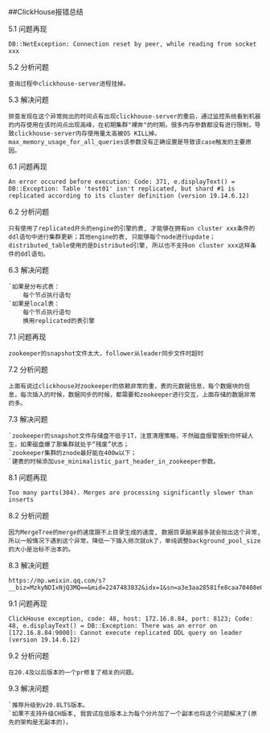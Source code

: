 ##ClickHouse报错总结

5.1 问题再现

    DB::NetException: Connection reset by peer, while reading from socket xxx

5.2 分析问题

    查询过程中clickhouse-server进程挂掉。
    
5.3 解决问题

    排查发现在这个异常抛出的时间点有出现clickhouse-server的重启，通过监控系统看到机器的内存使用在该时间点出现高峰，在初期集群"裸奔"的时期，很多内存参数都没有进行限制，导致clickhouse-server内存使用量太高被OS KILL掉。max_memory_usage_for_all_queries该参数没有正确设置是导致该case触发的主要原因。
    
6.1 问题再现

    An error occured before execution: Code: 371, e.displayText() = DB::Exception: Table 'test01' isn't replicated, but shard #1 is replicated according to its cluster definition (version 19.14.6.12)

6.2 分析问题

    只有使用了replicated开头的engine的引擎的表, 才能够在拥有on cluster xxx条件的ddl语句中进行集群更新；其他engine的表, 只能够每个node进行update；distributed_table使用的是Distributed引擎, 所以也不支持on cluster xxx这样条件的ddl语句。
    
6.3 解决问题

    `如果是分布式表：
        每个节点执行语句
    `如果是local表：
        每个节点执行语句
        换用replicated的表引擎
        
7.1 问题再现
    
    zookeeper的snapshot文件太大，follower从leader同步文件时超时
    
7.2 分析问题

    上面有说过clickhouse对zookeeper的依赖非常的重，表的元数据信息，每个数据块的信息，每次插入的时候，数据同步的时候，都需要和zookeeper进行交互，上面存储的数据非常的多。
    
7.3 解决问题

    `zookeeper的snapshot文件存储盘不低于1T，注意清理策略，不然磁盘报警报到你怀疑人生，如果磁盘爆了那集群就处于“残废”状态； 
    `zookeeper集群的znode最好能在400w以下； 
    `建表的时候添加use_minimalistic_part_header_in_zookeeper参数。
    
8.1 问题再现

    Too many parts(304). Merges are processing significantly slower than inserts

8.2 分析问题

    因为MergeTree的merge的速度跟不上目录生成的速度, 数据目录越来越多就会抛出这个异常, 所以一般情况下遇到这个异常，降低一下插入频次就ok了，单纯调整background_pool_size的大小是治标不治本的。
    
8.3 解决问题

    https://mp.weixin.qq.com/s?__biz=MzkyNDIxNjQ3MQ==&mid=2247483832&idx=1&sn=a3e3aa28581fe8caa70408e0a3fa199e&chksm=c1d87c40f6aff5560b0bfe3f4d933c69be523fe75c319326a2f5883b9a2bd71bdcc2e3c4aabf&scene=21#wechat_redirect
    
9.1 问题再现

    ClickHouse exception, code: 48, host: 172.16.8.84, port: 8123; Code: 48, e.displayText() = DB::Exception: There was an error on [172.16.8.84:9000]: Cannot execute replicated DDL query on leader (version 19.14.6.12)
    
9.2 分析问题

    在20.4及以后版本的一个pr修复了相关的问题。
    
9.3 解决问题

    `推荐升级到v20.8LTS版本。
    `如果不支持升级CH版本, 我尝试在低版本上为每个分片加了一个副本也将这个问题解决了(原先的架构是无副本的)。
    
    